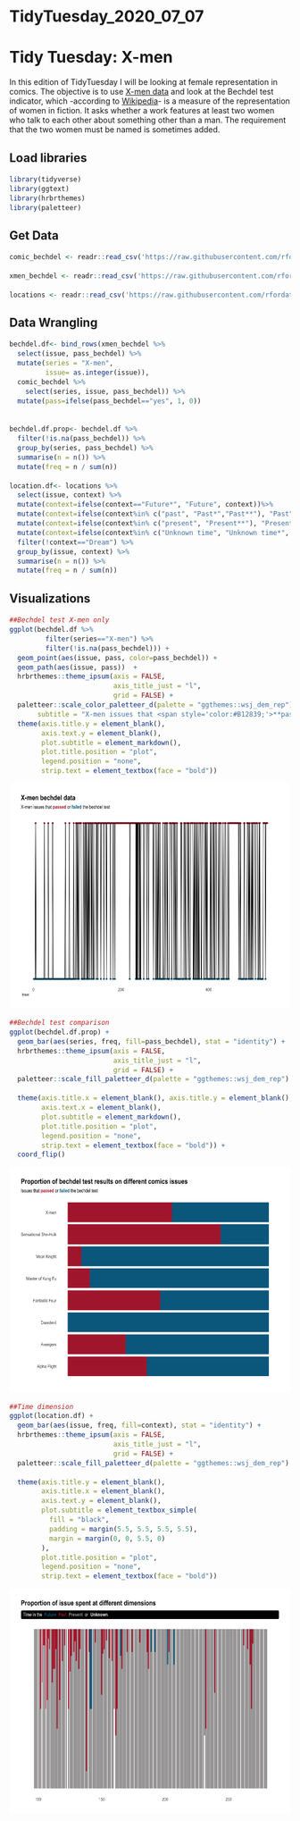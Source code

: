 TidyTuesday\_2020\_07\_07
================

Tidy Tuesday: X-men
===================

In this edition of TidyTuesday I will be looking at female representation in comics. The objective is to use <a href="https://github.com/rfordatascience/tidytuesday/blob/master/data/2020/2020-06-30/readme.md" target="_blank">X-men data</a> and look at the Bechdel test indicator, which -according to <a href="https://en.wikipedia.org/wiki/Bechdel_test" target="_blank">Wikipedia</a>- is a measure of the representation of women in fiction. It asks whether a work features at least two women who talk to each other about something other than a man. The requirement that the two women must be named is sometimes added.

Load libraries
--------------

``` r
library(tidyverse)
library(ggtext)
library(hrbrthemes)
library(paletteer)
```

Get Data
--------

``` r
comic_bechdel <- readr::read_csv('https://raw.githubusercontent.com/rfordatascience/tidytuesday/master/data/2020/2020-06-30/comic_bechdel.csv')

xmen_bechdel <- readr::read_csv('https://raw.githubusercontent.com/rfordatascience/tidytuesday/master/data/2020/2020-06-30/xmen_bechdel.csv')

locations <- readr::read_csv('https://raw.githubusercontent.com/rfordatascience/tidytuesday/master/data/2020/2020-06-30/locations.csv')
```

Data Wrangling
--------------

``` r
bechdel.df<- bind_rows(xmen_bechdel %>%
  select(issue, pass_bechdel) %>%
  mutate(series = "X-men",
         issue= as.integer(issue)),  
  comic_bechdel %>%
    select(series, issue, pass_bechdel)) %>%
  mutate(pass=ifelse(pass_bechdel=="yes", 1, 0))


bechdel.df.prop<- bechdel.df %>%
  filter(!is.na(pass_bechdel)) %>%
  group_by(series, pass_bechdel) %>%
  summarise(n = n()) %>%
  mutate(freq = n / sum(n))

location.df<- locations %>%
  select(issue, context) %>%
  mutate(context=ifelse(context=="Future*", "Future", context))%>%
  mutate(context=ifelse(context%in% c("past", "Past*","Past**"), "Past", context)) %>%
  mutate(context=ifelse(context%in% c("present", "Present**"), "Present", context)) %>%
  mutate(context=ifelse(context%in% c("Unknown time", "Unknown time*", "unspecified time*", "Unspecified time*"), "Unknown", context)) %>%
  filter(!context=="Dream") %>%
  group_by(issue, context) %>%
  summarise(n = n()) %>%
  mutate(freq = n / sum(n))
```

Visualizations
--------------

``` r
##Bechdel test X-men only
ggplot(bechdel.df %>% 
         filter(series=="X-men") %>% 
         filter(!is.na(pass_bechdel))) +
  geom_point(aes(issue, pass, color=pass_bechdel)) +
  geom_path(aes(issue, pass))  +
  hrbrthemes::theme_ipsum(axis = FALSE,
                          axis_title_just = "l",
                          grid = FALSE) +
  paletteer::scale_color_paletteer_d(palette = "ggthemes::wsj_dem_rep") + labs(title = "X-men bechdel data", 
       subtitle = "X-men issues that <span style='color:#B12839;'>**passed**</span> or <span style='color:#00698E;'>**failed**</span> the bechdel test") +
  theme(axis.title.y = element_blank(), 
        axis.text.y = element_blank(),
        plot.subtitle = element_markdown(),
        plot.title.position = "plot",
        legend.position = "none",
        strip.text = element_textbox(face = "bold"))
```

![](TidyTuesday_26_files/figure-markdown_github/unnamed-chunk-1-1.png)

``` r
##Bechdel test comparison 
ggplot(bechdel.df.prop) +
  geom_bar(aes(series, freq, fill=pass_bechdel), stat = "identity") +
  hrbrthemes::theme_ipsum(axis = FALSE,
                          axis_title_just = "l",
                          grid = FALSE) +
  paletteer::scale_fill_paletteer_d(palette = "ggthemes::wsj_dem_rep") + labs(title = "Proportion of bechdel test results on different comics issues", 
                                                                               subtitle = "Issues that <span style='color:#B12839;'>**passed**</span> or <span style='color:#00698E;'>**failed**</span> the bechdel test") +
  theme(axis.title.x = element_blank(), axis.title.y = element_blank(), 
        axis.text.x = element_blank(),
        plot.subtitle = element_markdown(),
        plot.title.position = "plot",
        legend.position = "none",
        strip.text = element_textbox(face = "bold")) +
  coord_flip()
```

![](TidyTuesday_26_files/figure-markdown_github/unnamed-chunk-1-2.png)

``` r
##Time dimension
ggplot(location.df) +
  geom_bar(aes(issue, freq, fill=context), stat = "identity") +
  hrbrthemes::theme_ipsum(axis = FALSE,
                          axis_title_just = "l",
                          grid = FALSE) +
  paletteer::scale_fill_paletteer_d(palette = "ggthemes::wsj_dem_rep") + labs(title = "Proportion of issue spent at different dimensions", 
                                                                              subtitle = "<span style='color:#FFFFFF;'>Time in the</span> <span style='color:#00698E;'>**Future**</span>, <span style='color:#B12839;'>**Past**</span>, <span style='color:#A8A6A7;'>**Present**</span> <span style='color:#FFFFFF;'>or</span> <span style='color:#FFFFFF;'>**Unknown**</span> dimension") +
  theme(axis.title.y = element_blank(), 
        axis.title.x = element_blank(), 
        axis.text.y = element_blank(),
        plot.subtitle = element_textbox_simple(
          fill = "black", 
          padding = margin(5.5, 5.5, 5.5, 5.5),
          margin = margin(0, 0, 5.5, 0)
        ),
        plot.title.position = "plot",
        legend.position = "none",
        strip.text = element_textbox(face = "bold"))
```

![](TidyTuesday_26_files/figure-markdown_github/unnamed-chunk-1-3.png)
